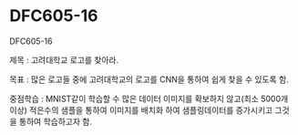 # DFC605-16
DFC605-16

제목 : 고려대학교 로고를 찾아라.<p>
목표 : 많은 로고들 중에 고려대학교의 로고를 CNN을 통하여 쉽게 찾을 수 있도록 함.<p>
중점학습 : MNIST같이 학습할 수 많은 데이터 이미지를 확보하지 않고(최소 5000개 이상) 적은수의 샘플을 통하여 이미지를 배치화 하여 샘플링데이터를 증가시키고 그것을 통하여 학습하고자 함.
